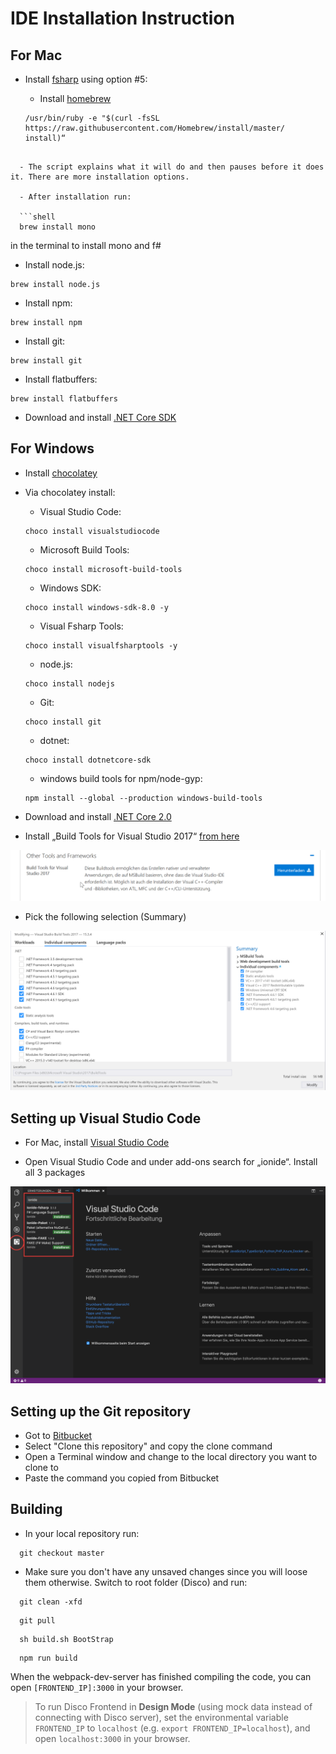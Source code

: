 # IDE Installation Instruction 
## For Mac 

- Install [fsharp](http://fsharp.org/use/mac/) using option #5:
  
  - Install [homebrew](https://brew.sh/index_de.html)

  ```shell
  /usr/bin/ruby -e "$(curl -fsSL https://raw.githubusercontent.com/Homebrew/install/master/	install)“
```
  
  - The script explains what it will do and then pauses before it does it. There are more installation options.

  - After installation run:

  ```shell
  brew install mono
  ```
   in the terminal to install mono and f#


- Install node.js:

```shell
brew install node.js
```

- Install npm:	

```shell
brew install npm
```

- Install git:	

```shell
brew install git
```

- Install flatbuffers:

```shell
brew install flatbuffers
```

- Download and install [.NET Core SDK](https://www.microsoft.com/net/core#macos)

## For Windows

- Install [chocolatey](https://chocolatey.org/install)

- Via chocolatey install:
 
  - Visual Studio Code: 

  ```shell
  choco install visualstudiocode
  ```

  - Microsoft Build Tools: 

  ```shell
  choco install microsoft-build-tools
  ```

  - Windows SDK: 

  ```shell
  choco install windows-sdk-8.0 -y
  ```
  
  - Visual Fsharp Tools: 

  ```shell
  choco install visualfsharptools -y
  ```

  - node.js: 

  ```shell
  choco install nodejs
  ```

  - Git: 

  ```shell
  choco install git
  ```

  - dotnet:

  ```shell
  choco install dotnetcore-sdk
  ```

  - windows build tools for npm/node-gyp:

  ``` 
  npm install --global --production windows-build-tools
  ```

- Download and install [.NET Core 2.0](https://www.microsoft.com/net/download/core)
- Install „Build Tools for Visual Studio 2017“ [from here]( https://www.visualstudio.com/de/downloads/)

![build tools](../img/build_tools.png)

- Pick the following selection (Summary)

![checkbox summary](../img/summary.png)

## Setting up Visual Studio Code

- For Mac, install [Visual Studio Code](https://code.visualstudio.com/Download)

- Open Visual Studio Code and under add-ons search for „ionide“. Install all 3 packages

![install ionide](../img/install_ionide.png)

## Setting up the Git repository

- Got to [Bitbucket](https://bitbucket.org/nsynk/disco/src/d3a8c95ab2762f9eb8b74da12d5e11ee7ac16cbe/dotnet/docs/files/frontend/quickstart.md?at=master&fileviewer=file-view-default)
- Select "Clone this repository" and copy the clone command
- Open a Terminal window and change to the local directory you want to clone to
- Paste the command you copied from Bitbucket

## Building

- In your local repository run: 

```shell
  git checkout master
```

- Make sure you don't have any unsaved changes since you will loose them otherwise. Switch to root folder (Disco) and run:

```shell
  git clean -xfd
```

```shell
  git pull
```

```shell
  sh build.sh BootStrap
```

```shell
  npm run build
```


When the webpack-dev-server has finished compiling the code, you can open `[FRONTEND_IP]:3000` in your browser.

> To run Disco Frontend in **Design Mode** (using mock data instead of connecting with Disco server), set the environmental variable `FRONTEND_IP` to `localhost` (e.g. `export FRONTEND_IP=localhost`), and open `localhost:3000` in your browser.


